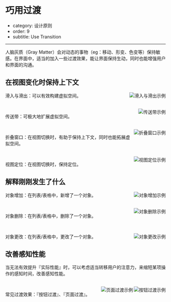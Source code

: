 # 巧用过渡

- category: 设计原则
- order: 9
- subtitle: Use Transition

---

人脑灰质（Gray Matter）会对动态的事物（eg：移动、形变、色变等）保持敏感。在界面中，适当的加入一些过渡效果，能让界面保持生动，同时也能增强用户和界面的沟通。


## 在视图变化时保持上下文

<img class="preview-img" align="right" alt="滑入与滑出示例" src="https://os.alipayobjects.com/rmsportal/MjXZjESTHYphDUE.png">

滑入与滑出：可以有效构建虚拟空间。

<br>

<img class="preview-img" align="right" alt="传送带示例" src="https://os.alipayobjects.com/rmsportal/MjXZjESTHYphDUE.png">

传送带：可极大地扩展虚拟空间。

<br>

<img class="preview-img" align="right" alt="折叠窗口示例" src="https://os.alipayobjects.com/rmsportal/MjXZjESTHYphDUE.png">

折叠窗口：在视图切换时，有助于保持上下文，同时也能拓展虚拟空间。

<br>

<img class="preview-img" align="right" alt="视图定位示例" description="点击评论 A 的『查看对话』时，系统随即跳转至新界面，置顶并高亮评论 A ，以便用户快速识别评论 A 在该对话中的位置。" src="https://os.alipayobjects.com/rmsportal/MjXZjESTHYphDUE.png">


视图定位：在视图切换时，保持定位。

## 解释刚刚发生了什么

<img class="preview-img" align="right" alt="对象增加示例" description="新增一条对象时，该行『高亮』告知用户这是新增项；几秒后『高亮』消失，以免过度干扰用户。" src="https://os.alipayobjects.com/rmsportal/RMKPlMuRPGIXJEv.png">

对象增加：在列表/表格中，新增了一个对象。

<br>

<img class="preview-img" align="right" alt="对象删除示例" src="https://os.alipayobjects.com/rmsportal/hgCtbpIeZIATKYo.png">

对象删除：在列表/表格中，删除了一个对象。

<br>

<img class="preview-img" align="right" alt="对象更改示例" description="状态一：用户更改了『详情』中的值；<br>
状态二：用户点击『保存』后，详情所在的网格出现『黄底』，表明该对象发生了更改；<br>状态三：底色持续『 1 秒』后消失，回复正常。" src="https://os.alipayobjects.com/rmsportal/OjFXjyZTyiOTlMh.png">

对象更改：在列表/表格中，更改了一个对象。


## 改善感知性能

当无法有效提升『实际性能』时，可以考虑适当转移用户的注意力，来缩短某项操作的感知时间，改善感知性能。

<br>

<img class="preview-img" align="right" alt="按钮过渡示例" src="https://os.alipayobjects.com/rmsportal/MjXZjESTHYphDUE.png">

<img class="preview-img" align="right" alt="页面过渡示例" src="https://os.alipayobjects.com/rmsportal/MjXZjESTHYphDUE.png">


常见过渡效果：『按钮过渡』、『页面过渡』。

